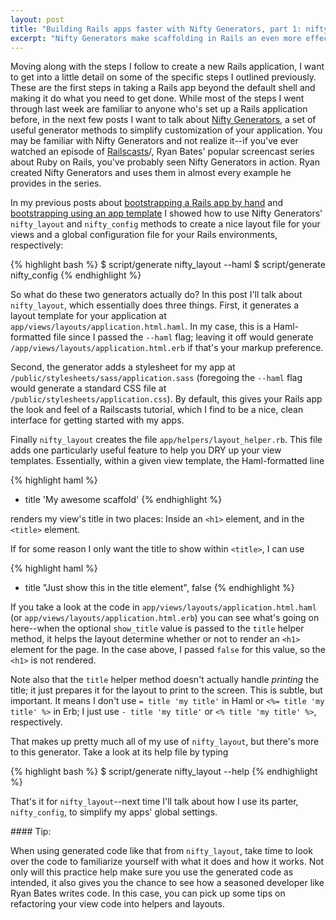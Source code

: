 ```yaml
---
layout: post
title: "Building Rails apps faster with Nifty Generators, part 1: nifty_layout"
excerpt: "Nifty Generators make scaffolding in Rails an even more effective way to get your Rails app off the ground quickly. Here's how I use this handy gem to create a basic layout and stylesheet for my app."
---
```


Moving along with the steps I follow to create a new Rails application, I want to get into a little detail on some of the specific steps I outlined previously. These are the first steps in taking a Rails app beyond the default shell and making it do what you need to get done. While most of the steps I went through last week are familiar to anyone who's set up a Rails application before, in the next few posts I want to talk about [Nifty Generators](http://github.com/ryanb/nifty-generators), a set of useful generator methods to simplify customization of your application. You may be familiar with Nifty Generators and not realize it--if you've ever watched an episode of [Railscasts](http://railscasts.com)/, Ryan Bates' popular screencast series about Ruby on Rails, you've probably seen Nifty Generators in action. Ryan created Nifty Generators and uses them in almost every example he provides in the series.

In my previous posts about [bootstrapping a Rails app by hand](/2010/05/19/bootstrapping-a-rails-app.html) and [bootstrapping using an app template](/2010/05/22/bootstrapping-rails-template.html) I showed how to use Nifty Generators' `nifty_layout` and `nifty_config` methods to create a nice layout file for your views and a global configuration file for your Rails environments, respectively:

{% highlight bash %}
  $ script/generate nifty_layout --haml
  $ script/generate nifty_config
{% endhighlight %}

So what do these two generators actually do? In this post I'll talk about `nifty_layout`, which essentially does three things. First, it generates a layout template for your application at `app/views/layouts/application.html.haml`. In my case, this is a Haml-formatted file since I passed the `--haml` flag; leaving it off would generate `/app/views/layouts/application.html.erb` if that's your markup preference.

Second, the generator adds a stylesheet for my app at `/public/stylesheets/sass/application.sass` (foregoing the `--haml` flag would generate a standard CSS file at `/public/stylesheets/application.css`). By default, this gives your Rails app the look and feel of a Railscasts tutorial, which I find to be a nice, clean interface for getting started with my apps.

Finally `nifty_layout` creates the file `app/helpers/layout_helper.rb`. This file adds one particularly useful feature to help you DRY up your view templates. Essentially, within a given view template, the Haml-formatted line

{% highlight haml %}
  - title 'My awesome scaffold'
{% endhighlight %}

renders my view's title in two places: Inside an `<h1>` element, and in the `<title>` element.

If for some reason I only want the title to show within `<title>`, I can use
  
{% highlight haml %}
  - title "Just show this in the title element", false
{% endhighlight %}

If you take a look at the code in `app/views/layouts/application.html.haml` (or `app/views/layouts/application.html.erb`) you can see what's going on here--when the optional `show_title` value is passed to the `title` helper method, it helps the layout determine whether or not to render an `<h1>` element for the page. In the case above, I passed `false` for this value, so the `<h1>` is not rendered.

Note also that the `title` helper method doesn't actually handle _printing_ the title; it just prepares it for the layout to print to the screen. This is subtle, but important. It means I don't use `= title 'my title'` in Haml or `<%= title 'my title' %>` in Erb; I just use `- title 'my title'` or `<% title 'my title' %>`, respectively.

That makes up pretty much all of my use of `nifty_layout`, but there's more to this generator. Take a look at its help file by typing

{% highlight bash %}
  $ script/generate nifty_layout --help
{% endhighlight %}

That's it for `nifty_layout`--next time I'll talk about how I use its parter, `nifty_config`, to simplify my apps' global settings.

<div class="alert alert-info" markdown="1">
#### Tip:

When using generated code like that from `nifty_layout`, take time to look over the code to familiarize yourself with what it does and how it works. Not only will this practice help make sure you use the generated code as intended, it also gives you the chance to see how a seasoned developer like Ryan Bates writes code. In this case, you can pick up some tips on refactoring your view code into helpers and layouts.
</div>